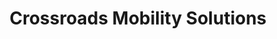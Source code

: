 ---
title: "Crossroads Mobility Solutions"
url: /surrey/crossroads-mobility-solutions/
shop: medical supply
---